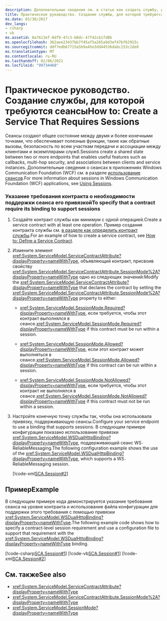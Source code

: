```yaml
---
description: Дополнительные сведения см. в статье как создать службу, для которой требуются сеансы
title: Практическое руководство. Создание службы, для которой требуются сеансы
ms.date: 03/30/2017
dev_langs:
- csharp
- vb
ms.assetid: 8a7613ef-0df9-47c3-b8dc-47f42cb1fd8b
ms.openlocfilehash: 362aee23437bb7f45af5a265a9d3ef47bf62915c
ms.sourcegitcommit: ddf7edb67715a5b9a45e3dd44536dabc153c1de0
ms.translationtype: MT
ms.contentlocale: ru-RU
ms.lasthandoff: 02/06/2021
ms.locfileid: "99734468"
---
```

# <a name="how-to-create-a-service-that-requires-sessions"></a><span data-ttu-id="eeb6b-103">Практическое руководство. Создание службы, для которой требуются сеансы</span><span class="sxs-lookup"><span data-stu-id="eeb6b-103">How to: Create a Service That Requires Sessions</span></span>

<span data-ttu-id="eeb6b-104">Сеансы создают общее состояние между двумя и более конечными точками, что обеспечивает полезные функции, такие как обратные вызовы, безопасность по всем участкам передачи и ассоциации между клиентами и экземплярами служб.</span><span class="sxs-lookup"><span data-stu-id="eeb6b-104">Sessions create a shared state between two or more endpoints that enables useful features such as callbacks, multi-hop security, and associations between clients and service instances.</span></span> <span data-ttu-id="eeb6b-105">Дополнительные сведения о сеансах в приложениях Windows Communication Foundation (WCF) см. в разделе [использование сеансов](../using-sessions.md).</span><span class="sxs-lookup"><span data-stu-id="eeb6b-105">For more information about sessions in Windows Communication Foundation (WCF) applications, see [Using Sessions](../using-sessions.md).</span></span>  
  
### <a name="to-specify-that-a-contract-require-its-binding-to-support-sessions"></a><span data-ttu-id="eeb6b-106">Указание требования контракта о необходимости поддержки сеанса его привязкой</span><span class="sxs-lookup"><span data-stu-id="eeb6b-106">To specify that a contract require its binding to support sessions</span></span>  
  
1. <span data-ttu-id="eeb6b-107">Создайте контракт службы как минимум с одной операцией.</span><span class="sxs-lookup"><span data-stu-id="eeb6b-107">Create a service contract with at least one operation.</span></span> <span data-ttu-id="eeb6b-108">Пример создания контракта службы см. [в разделе как определить контракт службы](../how-to-define-a-wcf-service-contract.md).</span><span class="sxs-lookup"><span data-stu-id="eeb6b-108">For an example of how to create a service contract, see [How to: Define a Service Contract](../how-to-define-a-wcf-service-contract.md).</span></span>  
  
2. <span data-ttu-id="eeb6b-109">Измените элемент <xref:System.ServiceModel.ServiceContractAttribute?displayProperty=nameWithType>, объявляющий контракт, присвоив свойству <xref:System.ServiceModel.ServiceContractAttribute.SessionMode%2A?displayProperty=nameWithType> одно из следующих значений:</span><span class="sxs-lookup"><span data-stu-id="eeb6b-109">Modify the <xref:System.ServiceModel.ServiceContractAttribute?displayProperty=nameWithType> that declares the contract by setting the <xref:System.ServiceModel.ServiceContractAttribute.SessionMode%2A?displayProperty=nameWithType> property to either:</span></span>  
  
    - <span data-ttu-id="eeb6b-110"><xref:System.ServiceModel.SessionMode.Required?displayProperty=nameWithType>, если требуется, чтобы этот контракт выполнялся в сеансе.</span><span class="sxs-lookup"><span data-stu-id="eeb6b-110"><xref:System.ServiceModel.SessionMode.Required?displayProperty=nameWithType> if this contract must be run within a session.</span></span>  
  
    - <span data-ttu-id="eeb6b-111"><xref:System.ServiceModel.SessionMode.Allowed?displayProperty=nameWithType>, если этот контракт может выполняться в сеансе.</span><span class="sxs-lookup"><span data-stu-id="eeb6b-111"><xref:System.ServiceModel.SessionMode.Allowed?displayProperty=nameWithType> if this contract can be run within a session.</span></span>  
  
    - <span data-ttu-id="eeb6b-112"><xref:System.ServiceModel.SessionMode.NotAllowed?displayProperty=nameWithType>, если требуется, чтобы этот контракт не выполнялся в сеансе.</span><span class="sxs-lookup"><span data-stu-id="eeb6b-112"><xref:System.ServiceModel.SessionMode.NotAllowed?displayProperty=nameWithType> if this contract must not be run within a session.</span></span>  
  
3. <span data-ttu-id="eeb6b-113">Настройте конечную точку службы так, чтобы она использовала привязку, поддерживающую сеансы.</span><span class="sxs-lookup"><span data-stu-id="eeb6b-113">Configure your service endpoint to use a binding that supports sessions.</span></span> <span data-ttu-id="eeb6b-114">В следующем примере конфигурации показано использование привязки <xref:System.ServiceModel.WSDualHttpBinding?displayProperty=nameWithType>, поддерживающей сеанс WS`-`ReliableMessaging.</span><span class="sxs-lookup"><span data-stu-id="eeb6b-114">The following configuration example shows the use of the <xref:System.ServiceModel.WSDualHttpBinding?displayProperty=nameWithType>, which supports a WS`-`ReliableMessaging session.</span></span>  
  
     [!code-xml[SCA.Session#2](../../../../samples/snippets/csharp/VS_Snippets_CFX/sca.session/cs/hostapplication.exe.config#2)]
  
## <a name="example"></a><span data-ttu-id="eeb6b-115">Пример</span><span class="sxs-lookup"><span data-stu-id="eeb6b-115">Example</span></span>  

 <span data-ttu-id="eeb6b-116">В следующем примере кода демонстрируется указание требования сеанса на уровне контракта и использование файла конфигурации для поддержки этого требования с помощью привязки <xref:System.ServiceModel.WSDualHttpBinding?displayProperty=nameWithType>.</span><span class="sxs-lookup"><span data-stu-id="eeb6b-116">The following example code shows how to specify a contract-level session requirement and use a configuration file to support that requirement with the <xref:System.ServiceModel.WSDualHttpBinding?displayProperty=nameWithType> binding.</span></span>  
  
 [!code-csharp[SCA.Session#1](../../../../samples/snippets/csharp/VS_Snippets_CFX/sca.session/cs/services.cs#1)]
 [!code-vb[SCA.Session#1](../../../../samples/snippets/visualbasic/VS_Snippets_CFX/sca.session/vb/services.vb#1)]
 [!code-xml[SCA.Session#2](../../../../samples/snippets/csharp/VS_Snippets_CFX/sca.session/cs/hostapplication.exe.config#2)]
  
## <a name="see-also"></a><span data-ttu-id="eeb6b-117">См. также</span><span class="sxs-lookup"><span data-stu-id="eeb6b-117">See also</span></span>

- <xref:System.ServiceModel.ServiceContractAttribute?displayProperty=nameWithType>
- <xref:System.ServiceModel.ServiceContractAttribute.SessionMode%2A?displayProperty=nameWithType>
- <xref:System.ServiceModel.SessionMode?displayProperty=nameWithType>
